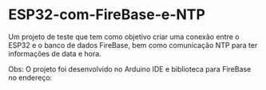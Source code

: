 # ESP32-com-FireBase-e-NTP
Um projeto de teste que tem como objetivo criar uma conexão entre o ESP32 e o banco de dados FireBase, bem como comunicação NTP para ter informações de data e hora.

Obs: O projeto foi desenvolvido no Arduino IDE e biblioteca para FireBase no endereço:
